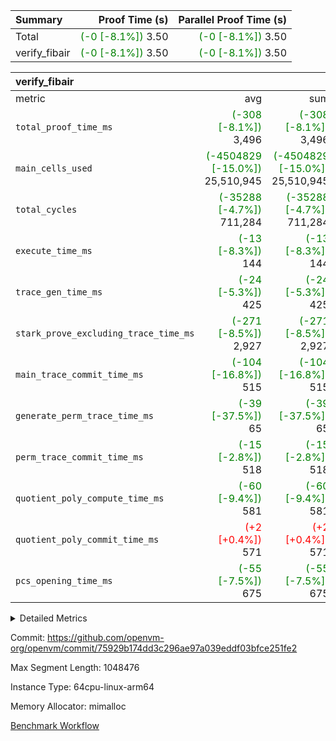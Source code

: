 | Summary | Proof Time (s) | Parallel Proof Time (s) |
|:---|---:|---:|
| Total | <span style='color: green'>(-0 [-8.1%])</span> 3.50 | <span style='color: green'>(-0 [-8.1%])</span> 3.50 |
| verify_fibair | <span style='color: green'>(-0 [-8.1%])</span> 3.50 | <span style='color: green'>(-0 [-8.1%])</span> 3.50 |


| verify_fibair |||||
|:---|---:|---:|---:|---:|
|metric|avg|sum|max|min|
| `total_proof_time_ms ` | <span style='color: green'>(-308 [-8.1%])</span> 3,496 | <span style='color: green'>(-308 [-8.1%])</span> 3,496 | <span style='color: green'>(-308 [-8.1%])</span> 3,496 | <span style='color: green'>(-308 [-8.1%])</span> 3,496 |
| `main_cells_used     ` | <span style='color: green'>(-4504829 [-15.0%])</span> 25,510,945 | <span style='color: green'>(-4504829 [-15.0%])</span> 25,510,945 | <span style='color: green'>(-4504829 [-15.0%])</span> 25,510,945 | <span style='color: green'>(-4504829 [-15.0%])</span> 25,510,945 |
| `total_cycles        ` | <span style='color: green'>(-35288 [-4.7%])</span> 711,284 | <span style='color: green'>(-35288 [-4.7%])</span> 711,284 | <span style='color: green'>(-35288 [-4.7%])</span> 711,284 | <span style='color: green'>(-35288 [-4.7%])</span> 711,284 |
| `execute_time_ms     ` | <span style='color: green'>(-13 [-8.3%])</span> 144 | <span style='color: green'>(-13 [-8.3%])</span> 144 | <span style='color: green'>(-13 [-8.3%])</span> 144 | <span style='color: green'>(-13 [-8.3%])</span> 144 |
| `trace_gen_time_ms   ` | <span style='color: green'>(-24 [-5.3%])</span> 425 | <span style='color: green'>(-24 [-5.3%])</span> 425 | <span style='color: green'>(-24 [-5.3%])</span> 425 | <span style='color: green'>(-24 [-5.3%])</span> 425 |
| `stark_prove_excluding_trace_time_ms` | <span style='color: green'>(-271 [-8.5%])</span> 2,927 | <span style='color: green'>(-271 [-8.5%])</span> 2,927 | <span style='color: green'>(-271 [-8.5%])</span> 2,927 | <span style='color: green'>(-271 [-8.5%])</span> 2,927 |
| `main_trace_commit_time_ms` | <span style='color: green'>(-104 [-16.8%])</span> 515 | <span style='color: green'>(-104 [-16.8%])</span> 515 | <span style='color: green'>(-104 [-16.8%])</span> 515 | <span style='color: green'>(-104 [-16.8%])</span> 515 |
| `generate_perm_trace_time_ms` | <span style='color: green'>(-39 [-37.5%])</span> 65 | <span style='color: green'>(-39 [-37.5%])</span> 65 | <span style='color: green'>(-39 [-37.5%])</span> 65 | <span style='color: green'>(-39 [-37.5%])</span> 65 |
| `perm_trace_commit_time_ms` | <span style='color: green'>(-15 [-2.8%])</span> 518 | <span style='color: green'>(-15 [-2.8%])</span> 518 | <span style='color: green'>(-15 [-2.8%])</span> 518 | <span style='color: green'>(-15 [-2.8%])</span> 518 |
| `quotient_poly_compute_time_ms` | <span style='color: green'>(-60 [-9.4%])</span> 581 | <span style='color: green'>(-60 [-9.4%])</span> 581 | <span style='color: green'>(-60 [-9.4%])</span> 581 | <span style='color: green'>(-60 [-9.4%])</span> 581 |
| `quotient_poly_commit_time_ms` | <span style='color: red'>(+2 [+0.4%])</span> 571 | <span style='color: red'>(+2 [+0.4%])</span> 571 | <span style='color: red'>(+2 [+0.4%])</span> 571 | <span style='color: red'>(+2 [+0.4%])</span> 571 |
| `pcs_opening_time_ms ` | <span style='color: green'>(-55 [-7.5%])</span> 675 | <span style='color: green'>(-55 [-7.5%])</span> 675 | <span style='color: green'>(-55 [-7.5%])</span> 675 | <span style='color: green'>(-55 [-7.5%])</span> 675 |



<details>
<summary>Detailed Metrics</summary>

|  | verify_program_compile_ms | total_cells | stark_prove_excluding_trace_time_ms | quotient_poly_compute_time_ms | quotient_poly_commit_time_ms | perm_trace_commit_time_ms | pcs_opening_time_ms | main_trace_commit_time_ms |
| --- | --- | --- | --- | --- | --- | --- | --- |
|  | 4 | 65,536 | 65 | 3 | 13 | 0 | 32 | 16 | 

| air_name | rows | quotient_deg | main_cols | interactions | constraints | cells |
| --- | --- | --- | --- | --- | --- | --- |
| AccessAdapterAir<2> |  | 4 |  | 5 | 12 |  | 
| AccessAdapterAir<4> |  | 4 |  | 5 | 12 |  | 
| AccessAdapterAir<8> |  | 4 |  | 5 | 12 |  | 
| FibonacciAir | 32,768 | 1 | 2 |  | 5 | 65,536 | 
| FriReducedOpeningAir |  | 4 |  | 35 | 59 |  | 
| NativePoseidon2Air<BabyBearParameters>, 1> |  | 4 |  | 31 | 302 |  | 
| PhantomAir |  | 4 |  | 3 | 4 |  | 
| ProgramAir |  | 1 |  | 1 | 4 |  | 
| VariableRangeCheckerAir |  | 1 |  | 1 | 4 |  | 
| VmAirWrapper<BranchNativeAdapterAir, BranchEqualCoreAir<1> |  | 2 |  | 11 | 23 |  | 
| VmAirWrapper<JalNativeAdapterAir, JalCoreAir> |  | 4 |  | 7 | 6 |  | 
| VmAirWrapper<NativeAdapterAir<2, 0>, PublicValuesCoreAir> |  | 4 |  | 11 | 22 |  | 
| VmAirWrapper<NativeAdapterAir<2, 1>, FieldArithmeticCoreAir> |  | 4 |  | 15 | 23 |  | 
| VmAirWrapper<NativeLoadStoreAdapterAir<1>, NativeLoadStoreCoreAir<1> |  | 4 |  | 15 | 20 |  | 
| VmAirWrapper<NativeLoadStoreAdapterAir<4>, NativeLoadStoreCoreAir<4> |  | 4 |  | 15 | 20 |  | 
| VmAirWrapper<NativeVectorizedAdapterAir<4>, FieldExtensionCoreAir> |  | 4 |  | 15 | 23 |  | 
| VmConnectorAir |  | 4 |  | 3 | 8 |  | 
| VolatileBoundaryAir |  | 4 |  | 4 | 16 |  | 

| group | trace_gen_time_ms | total_proof_time_ms | total_cycles | total_cells | stark_prove_excluding_trace_time_ms | quotient_poly_compute_time_ms | quotient_poly_commit_time_ms | perm_trace_commit_time_ms | pcs_opening_time_ms | main_trace_commit_time_ms | main_cells_used | generate_perm_trace_time_ms | execute_time_ms |
| --- | --- | --- | --- | --- | --- | --- | --- | --- | --- | --- | --- | --- | --- |
| verify_fibair | 425 | 3,496 | 711,284 | 72,898,584 | 2,927 | 581 | 571 | 518 | 675 | 515 | 25,510,945 | 65 | 144 | 

| group | air_name | rows | prep_cols | perm_cols | main_cols | cells |
| --- | --- | --- | --- | --- | --- | --- |
| verify_fibair | AccessAdapterAir<2> | 131,072 |  | 16 | 11 | 3,538,944 | 
| verify_fibair | AccessAdapterAir<4> | 65,536 |  | 16 | 13 | 1,900,544 | 
| verify_fibair | AccessAdapterAir<8> | 32,768 |  | 16 | 17 | 1,081,344 | 
| verify_fibair | FriReducedOpeningAir | 512 |  | 76 | 64 | 71,680 | 
| verify_fibair | NativePoseidon2Air<BabyBearParameters>, 1> | 8,192 |  | 36 | 348 | 3,145,728 | 
| verify_fibair | PhantomAir | 16,384 |  | 8 | 6 | 229,376 | 
| verify_fibair | ProgramAir | 8,192 |  | 8 | 10 | 147,456 | 
| verify_fibair | VariableRangeCheckerAir | 262,144 | 2 | 8 | 1 | 2,359,296 | 
| verify_fibair | VmAirWrapper<BranchNativeAdapterAir, BranchEqualCoreAir<1> | 262,144 |  | 28 | 23 | 13,369,344 | 
| verify_fibair | VmAirWrapper<JalNativeAdapterAir, JalCoreAir> | 32,768 |  | 12 | 10 | 720,896 | 
| verify_fibair | VmAirWrapper<NativeAdapterAir<2, 1>, FieldArithmeticCoreAir> | 524,288 |  | 20 | 30 | 26,214,400 | 
| verify_fibair | VmAirWrapper<NativeLoadStoreAdapterAir<1>, NativeLoadStoreCoreAir<1> | 262,144 |  | 36 | 25 | 15,990,784 | 
| verify_fibair | VmAirWrapper<NativeLoadStoreAdapterAir<4>, NativeLoadStoreCoreAir<4> | 16,384 |  | 36 | 34 | 1,146,880 | 
| verify_fibair | VmAirWrapper<NativeVectorizedAdapterAir<4>, FieldExtensionCoreAir> | 8,192 |  | 20 | 40 | 491,520 | 
| verify_fibair | VmConnectorAir | 2 | 1 | 8 | 4 | 24 | 
| verify_fibair | VolatileBoundaryAir | 131,072 |  | 8 | 11 | 2,490,368 | 

</details>


Commit: https://github.com/openvm-org/openvm/commit/75929b174dd3c296ae97a039eddf03bfce251fe2

Max Segment Length: 1048476

Instance Type: 64cpu-linux-arm64

Memory Allocator: mimalloc

[Benchmark Workflow](https://github.com/openvm-org/openvm/actions/runs/12721639235)
